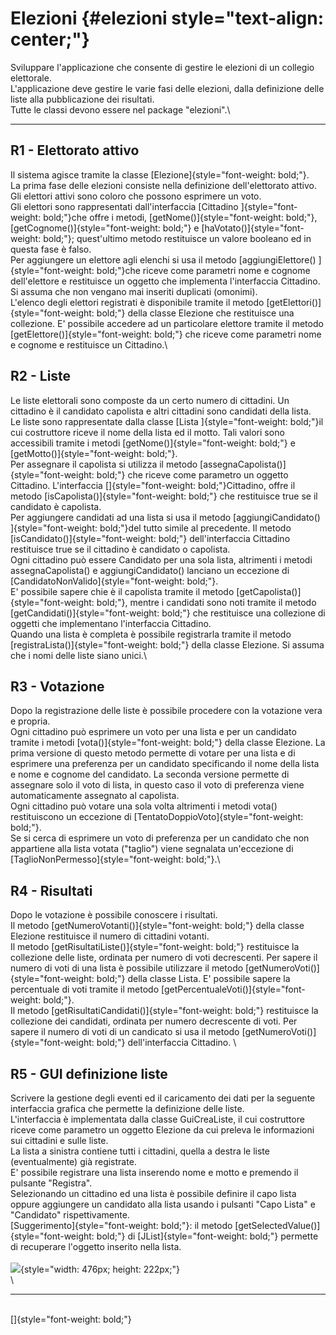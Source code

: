 # Elezioni  {#elezioni style="text-align: center;"}

Sviluppare l'applicazione che consente di gestire le elezioni di un
collegio elettorale.\
L\'applicazione deve gestire le varie fasi delle elezioni, dalla
definizione delle liste alla pubblicazione dei risultati.\
Tutte le classi devono essere nel package \"elezioni\".\

------------------------------------------------------------------------

## R1 - Elettorato attivo

Il sistema agisce tramite la classe
[Elezione]{style="font-weight: bold;"}.\
La prima fase delle elezioni consiste nella definizione dell\'elettorato
attivo. Gli elettori attivi sono coloro che possono esprimere un voto.\
Gli elettori sono rappresentati dall\'interfaccia [Cittadino
]{style="font-weight: bold;"}che offre i metodi,
[getNome()]{style="font-weight: bold;"},
[getCognome()]{style="font-weight: bold;"} e
[haVotato()]{style="font-weight: bold;"}; quest\'ultimo metodo
restituisce un valore booleano ed in questa fase è falso.\
Per aggiungere un elettore agli elenchi si usa il metodo
[aggiungiElettore() ]{style="font-weight: bold;"}che riceve come
parametri nome e cognome dell\'elettore e restituisce un oggetto che
implementa l\'interfaccia Cittadino. Si assuma che non vengano mai
inseriti duplicati (omonimi).\
L\'elenco degli elettori registrati è disponibile tramite il metodo
[getElettori()]{style="font-weight: bold;"} della classe Elezione che
restituisce una collezione. E\' possibile accedere ad un particolare
elettore tramite il metodo [getElettore()]{style="font-weight: bold;"}
che riceve come parametri nome e cognome e restituisce un Cittadino.\

## R2 - Liste

Le liste elettorali sono composte da un certo numero di cittadini. Un
cittadino è il candidato capolista e altri cittadini sono candidati
della lista.\
Le liste sono rappresentate dalla classe [Lista
]{style="font-weight: bold;"}il cui costruttore riceve il nome della
lista ed il motto. Tali valori sono accessibili tramite i metodi
[getNome()]{style="font-weight: bold;"} e
[getMotto()]{style="font-weight: bold;"}.\
Per assegnare il capolista si utilizza il metodo
[assegnaCapolista()]{style="font-weight: bold;"} che riceve come
parametro un oggetto Cittadino. L\'interfaccia
[]{style="font-weight: bold;"}Cittadino, offre il metodo
[isCapolista()]{style="font-weight: bold;"} che restituisce true se il
candidato è capolista.\
Per aggiungere candidati ad una lista si usa il metodo
[aggiungiCandidato() ]{style="font-weight: bold;"}del tutto simile al
precedente. Il metodo [isCandidato()]{style="font-weight: bold;"}
dell\'interfaccia Cittadino restituisce true se il cittadino è candidato
o capolista.\
Ogni cittadino può essere Candidato per una sola lista, altrimenti i
metodi assegnaCapolista() e aggiungiCandidato() lanciano un eccezione di
[CandidatoNonValido]{style="font-weight: bold;"}.\
E\' possibile sapere chie è il capolista tramite il metodo
[getCapolista()]{style="font-weight: bold;"}, mentre i candidati sono
noti tramite il metodo [getCandidati()]{style="font-weight: bold;"} che
restituisce una collezione di oggetti che implementano l\'interfaccia
Cittadino.\
Quando una lista è completa è possibile registrarla tramite il metodo
[registraLista()]{style="font-weight: bold;"} della classe Elezione. Si
assuma che i nomi delle liste siano unici.\

## R3 - Votazione

Dopo la registrazione delle liste è possibile procedere con la votazione
vera e propria.\
Ogni cittadino può esprimere un voto per una lista e per un candidato
tramite i metodi [vota()]{style="font-weight: bold;"} della classe
Elezione. La prima versione di questo metodo permette di votare per una
lista e di esprimere una preferenza per un candidato specificando il
nome della lista e nome e cognome del candidato. La seconda versione
permette di assegnare solo il voto di lista, in questo caso il voto di
preferenza viene automaticamente assegnato al capolista.\
Ogni cittadino può votare una sola volta altrimenti i metodi vota()
restituiscono un eccezione di
[TentatoDoppioVoto]{style="font-weight: bold;"}.\
Se si cerca di esprimere un voto di preferenza per un candidato che non
appartiene alla lista votata (\"taglio\") viene segnalata un\'eccezione
di [TaglioNonPermesso]{style="font-weight: bold;"}.\

## R4 - Risultati

Dopo le votazione è possibile conoscere i risultati.\
Il metodo [getNumeroVotanti()]{style="font-weight: bold;"} della classe
Elezione restituisce il numero di cittadini votanti.\
Il metodo [getRisultatiListe()]{style="font-weight: bold;"} restituisce
la collezione delle liste, ordinata per numero di voti decrescenti. Per
sapere il numero di voti di una lista è possibile utilizzare il metodo
[getNumeroVoti()]{style="font-weight: bold;"} della classe Lista. E\'
possibile sapere la percentuale di voti tramite il metodo
[getPercentualeVoti()]{style="font-weight: bold;"}.\
Il metodo [getRisultatiCandidati()]{style="font-weight: bold;"}
restituisce la collezione dei candidati, ordinata per numero decrescente
di voti. Per sapere il numero di voti di un candicato si usa il metodo
[getNumeroVoti()]{style="font-weight: bold;"} dell\'interfaccia
Cittadino. \

## R5 - GUI definizione liste

Scrivere la gestione degli eventi ed il caricamento dei dati per la
seguente interfaccia grafica che permette la definizione delle liste.\
L\'interfaccia è implementata dalla classe GuiCreaListe, il cui
costruttore riceve come parametro un oggetto Elezione da cui preleva le
informazioni sui cittadini e sulle liste.\
La lista a sinistra contiene tutti i cittadini, quella a destra le liste
(eventualmente) già registrate.\
E\' possibile registrare una lista inserendo nome e motto e premendo il
pulsante \"Registra\".\
Selezionando un cittadino ed una lista è possibile definire il capo
lista oppure aggiungere un candidato alla lista usando i pulsanti \"Capo
Lista\" e \"Candidato\" rispettivamente.\
[Suggerimento]{style="font-weight: bold;"}: il metodo
[getSelectedValue()]{style="font-weight: bold;"} di
[JList]{style="font-weight: bold;"} permette di recuperare l\'oggetto
inserito nella lista.\
\
![](Finestra.jpg){style="width: 476px; height: 222px;"}\
\

------------------------------------------------------------------------

\
[]{style="font-weight: bold;"}
